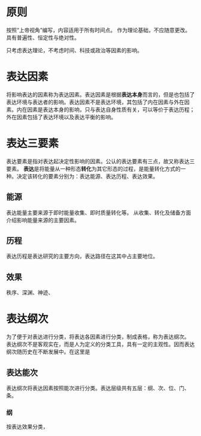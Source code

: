 # 原则
按照“上帝视角”编写，内容适用于所有时间点。
作为理论基础，不应随意更改。
具有普遍性、恒定性与绝对性。

只考虑表达理论，不考虑时间、科技或政治等因素的影响。
# 表达因素
将影响表达的因素称为表达因素。表达因素是根据**表达本身**而言的，但是也包括了表达环境与表达者的影响。表达因素不是表达环境，其包括了内在因素与外在因素。内在因素是表达本身的影响，只与表达自身性质有关，可以等价于表达历程；外在因素包括了表达环境以及表达平衡的影响。

# 表达三要素
表达要素是指对表达起决定性影响的因素。公认的表达要素有三点，故又称表达三要素。
**表达**是将能量从一种形态**转化**为其它形态的过程，是能量转化方式的一种。决定该转化的要素分别为：表达能源、表达历程、表达效果。
## 能源
表达能量主要来源于即时能量收集、即时质量转化等。
从收集、转化及储备方面介绍影响能量来源的主要因素。
## 历程
表达历程是表达研究的主要方向，表达路径在这其中占主要地位。
## 效果
秩序、深渊、神迹、

# 表达纲次
为了便于对表达进行分类，将表达各因素进行分类，制成表格，称为表达纲次。
表达纲次不是客观实在，而是人为定义的分类工具，具有一定的主观性。因而表达纲次随历史在不断发展中。在这里是
## 表达能次
表达纲次将表达因素按照能次进行分类。表达层级共有五层：纲、次、位、门、条。
### 纲
按表达效果分类，